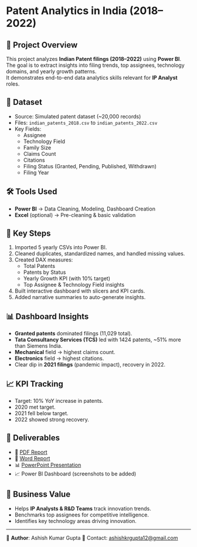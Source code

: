 # Patent Analytics in India (2018–2022)

## 📌 Project Overview
This project analyzes **Indian Patent filings (2018–2022)** using **Power BI**.  
The goal is to extract insights into filing trends, top assignees, technology domains, and yearly growth patterns.  
It demonstrates end-to-end data analytics skills relevant for **IP Analyst** roles.

## 📂 Dataset
- Source: Simulated patent dataset (~20,000 records)
- Files: `indian_patents_2018.csv` to `indian_patents_2022.csv`
- Key Fields:
  - Assignee
  - Technology Field
  - Family Size
  - Claims Count
  - Citations
  - Filing Status (Granted, Pending, Published, Withdrawn)
  - Filing Year

## 🛠 Tools Used
- **Power BI** → Data Cleaning, Modeling, Dashboard Creation
- **Excel** (optional) → Pre-cleaning & basic validation

## 🔑 Key Steps
1. Imported 5 yearly CSVs into Power BI.
2. Cleaned duplicates, standardized names, and handled missing values.
3. Created DAX measures:
   - Total Patents
   - Patents by Status
   - Yearly Growth KPI (with 10% target)
   - Top Assignee & Technology Field insights
4. Built interactive dashboard with slicers and KPI cards.
5. Added narrative summaries to auto-generate insights.

## 📊 Dashboard Insights
- **Granted patents** dominated filings (11,029 total).
- **Tata Consultancy Services (TCS)** led with 1424 patents, ~51% more than Siemens India.
- **Mechanical** field → highest claims count.
- **Electronics** field → highest citations.
- Clear dip in **2021 filings** (pandemic impact), recovery in 2022.

## 📈 KPI Tracking
- Target: 10% YoY increase in patents.
- 2020 met target.
- 2021 fell below target.
- 2022 showed strong recovery.

## 📑 Deliverables
- 📄 [PDF Report](Patent_Analytics_Report.pdf)
- 📝 [Word Report](Patent_Analytics_Report.docx)
- 📊 [PowerPoint Presentation](Patent_Analytics_Presentation.pptx)
- 📈 Power BI Dashboard (screenshots to be added)


## 🎯 Business Value
- Helps **IP Analysts & R&D Teams** track innovation trends.
- Benchmarks top assignees for competitive intelligence.
- Identifies key technology areas driving innovation.

---
👤 **Author**: Ashish Kumar Gupta 
📧 Contact: ashishkrgupta12@gmail.com  
